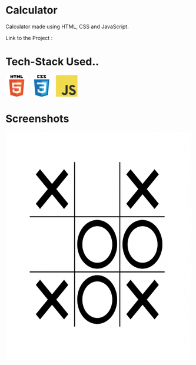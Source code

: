 # Calculator
Calculator made using HTML, CSS and JavaScript.

Link to the Project :

# Tech-Stack Used..
<img src="https://github.com/devicons/devicon/blob/master/icons/html5/html5-original-wordmark.svg" title="HTML" alt="HTML" width="60" height="60"/>&nbsp;
<img src="https://github.com/devicons/devicon/blob/master/icons/css3/css3-original-wordmark.svg" title="css3" alt="css3" width="60" height="60"/>&nbsp;
<img src="https://raw.githubusercontent.com/devicons/devicon/master/icons/javascript/javascript-original.svg" alt="javascript" width="60" height="60"/>

# Screenshots
<img src ="https://raw.githubusercontent.com/ishani-1255/Tic-Tac-Toe/main/Screenshot%202022-10-29%20at%209.53.05%20AM.png" width="620" height="620">
